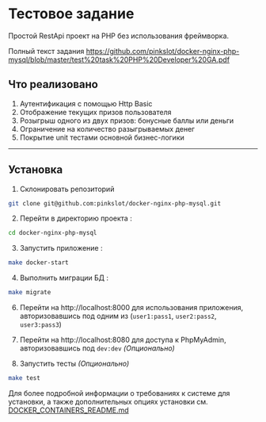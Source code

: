 # Тестовое задание

Простой RestApi проект на PHP без использования фреймворка.

Полный текст задания https://github.com/pinkslot/docker-nginx-php-mysql/blob/master/test%20task%20PHP%20Developer%20GA.pdf

## Что реализовано

1. Аутентификация с помощью Http Basic 
2. Отображение текущих призов пользователя
3. Розыгрыш одного из двух призов: бонусные баллы или деньги
4. Ограничение на количество разыгрываемых денег
5. Покрытие unit тестами основной бизнес-логики
___

## Установка

1. Склонировать репозиторий 

```sh
git clone git@github.com:pinkslot/docker-nginx-php-mysql.git
```

2. Перейти в директорию проекта :

```sh
cd docker-nginx-php-mysql
```

3. Запустить приложение :

```sh
make docker-start
```

4. Выполнить миграции БД :

```sh
make migrate
```

6. Перейти на http://localhost:8000 для использования приложения,
авторизовавшись под одним из (`user1:pass1`, `user2:pass2`, `user3:pass3`)

7. Перейти на http://localhost:8080 для доступа к PhpMyAdmin, авторизовавшись под `dev:dev` _(Опционально)_

8. Запустить тесты _(Опционально)_
```sh
make test
```

Для более подробной информации о требованиях к системе для установки, 
а также дополнительных опциях установки см. [DOCKER_CONTAINERS_README.md](DOCKER_CONTAINERS_README.md)
